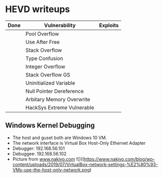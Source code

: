 # HEVD writeups 

| Done | Vulnerability | Exploits | 
| ---- | ------------- | -------- |
|  | Pool Overflow |  |
|  | Use After Free |  |
|  | Stack Overflow |  |
|  | Type Confusion |  |
|  | Integer Overflow |  |
|  | Stack Overflow GS |  |
|  | Uninitialized Variable |  |
|  | Null Pointer Dereference |  |
|  | Arbitary Memory Overwrite |  |
|  | HackSys Extreme Vulnerable |  |

## Windows Kernel Debugging
* The host and guset both are Windows 10 VM.
* The network interface is Virtual Box Host-Only Ethernet Adapter
* Debugger: 192.168.56.101
* Debuggee: 192.168.56.102
* Picture from www.nakivo.com
![]((https://www.nakivo.com/blog/wp-content/uploads/2019/07/VirtualBox-network-settings-%E2%80%93-VMs-use-the-host-only-network.png)







